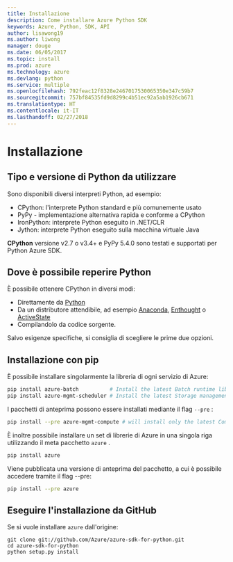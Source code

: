 ```yaml
---
title: Installazione
description: Come installare Azure Python SDK
keywords: Azure, Python, SDK, API
author: lisawong19
ms.author: liwong
manager: douge
ms.date: 06/05/2017
ms.topic: install
ms.prod: azure
ms.technology: azure
ms.devlang: python
ms.service: multiple
ms.openlocfilehash: 792feac12f8328e2467017530065350e347c59b7
ms.sourcegitcommit: 757bf84535fd9d8299c4b51ec92a5ab1926cb671
ms.translationtype: HT
ms.contentlocale: it-IT
ms.lasthandoff: 02/27/2018
---
```

# <a name="installation"></a>Installazione

## <a name="which-python-and-which-version-to-use"></a>Tipo e versione di Python da utilizzare
Sono disponibili diversi interpreti Python, ad esempio:

* CPython: l'interprete Python standard e più comunemente usato
* PyPy - implementazione alternativa rapida e conforme a CPython
* IronPython: interprete Python eseguito in .NET/CLR
* Jython: interprete Python eseguito sulla macchina virtuale Java

**CPython** versione v2.7 o v3.4+ e PyPy 5.4.0 sono testati e supportati per Python Azure SDK.

## <a name="where-to-get-python"></a>Dove è possibile reperire Python
È possibile ottenere CPython in diversi modi:

* Direttamente da [Python](https://www.python.org/)
* Da un distributore attendibile, ad esempio [Anaconda](https://www.anaconda.com/), [Enthought](https://www.enthought.com/) o [ActiveState](https://www.activestate.com/)
* Compilandolo da codice sorgente.

Salvo esigenze specifiche, si consiglia di scegliere le prime due opzioni.

## <a name="installation-with-pip"></a>Installazione con pip

È possibile installare singolarmente la libreria di ogni servizio di Azure:

```bash
pip install azure-batch          # Install the latest Batch runtime library
pip install azure-mgmt-scheduler # Install the latest Storage management library
```

I pacchetti di anteprima possono essere installati mediante il flag `--pre` :

```bash
pip install --pre azure-mgmt-compute # will install only the latest Compute Management library
```

È inoltre possibile installare un set di librerie di Azure in una singola riga utilizzando il meta pacchetto `azure` .

```bash
pip install azure
```

Viene pubblicata una versione di anteprima del pacchetto, a cui è possibile accedere tramite il flag --pre:

```bash
pip install --pre azure
```

## <a name="install-from-github"></a>Eseguire l'installazione da GitHub

Se si vuole installare `azure` dall'origine:

    git clone git://github.com/Azure/azure-sdk-for-python.git
    cd azure-sdk-for-python
    python setup.py install